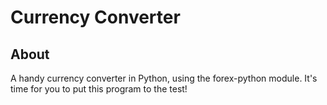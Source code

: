 # Currency Converter

## About

A handy currency converter in Python, using the forex-python module. It's time for you to put this program to the test!

